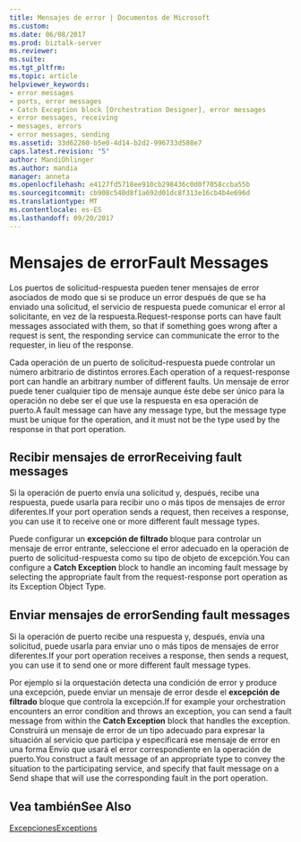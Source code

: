 ```yaml
---
title: Mensajes de error | Documentos de Microsoft
ms.custom: 
ms.date: 06/08/2017
ms.prod: biztalk-server
ms.reviewer: 
ms.suite: 
ms.tgt_pltfrm: 
ms.topic: article
helpviewer_keywords:
- error messages
- ports, error messages
- Catch Exception block [Orchestration Designer], error messages
- error messages, receiving
- messages, errors
- error messages, sending
ms.assetid: 33d62260-b5e0-4d14-b2d2-996733d588e7
caps.latest.revision: "5"
author: MandiOhlinger
ms.author: mandia
manager: anneta
ms.openlocfilehash: e4127fd5718ee910cb298436c0d0f7058ccba55b
ms.sourcegitcommit: cb908c540d8f1a692d01dc8f313e16cb4b4e696d
ms.translationtype: MT
ms.contentlocale: es-ES
ms.lasthandoff: 09/20/2017
---
```

# <a name="fault-messages"></a><span data-ttu-id="607ee-102">Mensajes de error</span><span class="sxs-lookup"><span data-stu-id="607ee-102">Fault Messages</span></span>
<span data-ttu-id="607ee-103">Los puertos de solicitud-respuesta pueden tener mensajes de error asociados de modo que si se produce un error después de que se ha enviado una solicitud, el servicio de respuesta puede comunicar el error al solicitante, en vez de la respuesta.</span><span class="sxs-lookup"><span data-stu-id="607ee-103">Request-response ports can have fault messages associated with them, so that if something goes wrong after a request is sent, the responding service can communicate the error to the requester, in lieu of the response.</span></span>  
  
 <span data-ttu-id="607ee-104">Cada operación de un puerto de solicitud-respuesta puede controlar un número arbitrario de distintos errores.</span><span class="sxs-lookup"><span data-stu-id="607ee-104">Each operation of a request-response port can handle an arbitrary number of different faults.</span></span> <span data-ttu-id="607ee-105">Un mensaje de error puede tener cualquier tipo de mensaje aunque éste debe ser único para la operación no debe ser el que use la respuesta en esa operación de puerto.</span><span class="sxs-lookup"><span data-stu-id="607ee-105">A fault message can have any message type, but the message type must be unique for the operation, and it must not be the type used by the response in that port operation.</span></span>  
  
## <a name="receiving-fault-messages"></a><span data-ttu-id="607ee-106">Recibir mensajes de error</span><span class="sxs-lookup"><span data-stu-id="607ee-106">Receiving fault messages</span></span>  
 <span data-ttu-id="607ee-107">Si la operación de puerto envía una solicitud y, después, recibe una respuesta, puede usarla para recibir uno o más tipos de mensajes de error diferentes.</span><span class="sxs-lookup"><span data-stu-id="607ee-107">If your port operation sends a request, then receives a response, you can use it to receive one or more different fault message types.</span></span>  
  
 <span data-ttu-id="607ee-108">Puede configurar un **excepción de filtrado** bloque para controlar un mensaje de error entrante, seleccione el error adecuado en la operación de puerto de solicitud-respuesta como su tipo de objeto de excepción.</span><span class="sxs-lookup"><span data-stu-id="607ee-108">You can configure a **Catch Exception** block to handle an incoming fault message by selecting the appropriate fault from the request-response port operation as its Exception Object Type.</span></span>  
  
## <a name="sending-fault-messages"></a><span data-ttu-id="607ee-109">Enviar mensajes de error</span><span class="sxs-lookup"><span data-stu-id="607ee-109">Sending fault messages</span></span>  
 <span data-ttu-id="607ee-110">Si la operación de puerto recibe una respuesta y, después, envía una solicitud, puede usarla para enviar uno o más tipos de mensajes de error diferentes.</span><span class="sxs-lookup"><span data-stu-id="607ee-110">If your port operation receives a response, then sends a request, you can use it to send one or more different fault message types.</span></span>  
  
 <span data-ttu-id="607ee-111">Por ejemplo si la orquestación detecta una condición de error y produce una excepción, puede enviar un mensaje de error desde el **excepción de filtrado** bloque que controla la excepción.</span><span class="sxs-lookup"><span data-stu-id="607ee-111">If for example your orchestration encounters an error condition and throws an exception, you can send a fault message from within the **Catch Exception** block that handles the exception.</span></span> <span data-ttu-id="607ee-112">Construirá un mensaje de error de un tipo adecuado para expresar la situación al servicio que participa y especificará ese mensaje de error en una forma Envío que usará el error correspondiente en la operación de puerto.</span><span class="sxs-lookup"><span data-stu-id="607ee-112">You construct a fault message of an appropriate type to convey the situation to the participating service, and specify that fault message on a Send shape that will use the corresponding fault in the port operation.</span></span>  
  
## <a name="see-also"></a><span data-ttu-id="607ee-113">Vea también</span><span class="sxs-lookup"><span data-stu-id="607ee-113">See Also</span></span>  
 [<span data-ttu-id="607ee-114">Excepciones</span><span class="sxs-lookup"><span data-stu-id="607ee-114">Exceptions</span></span>](../core/exceptions.md)